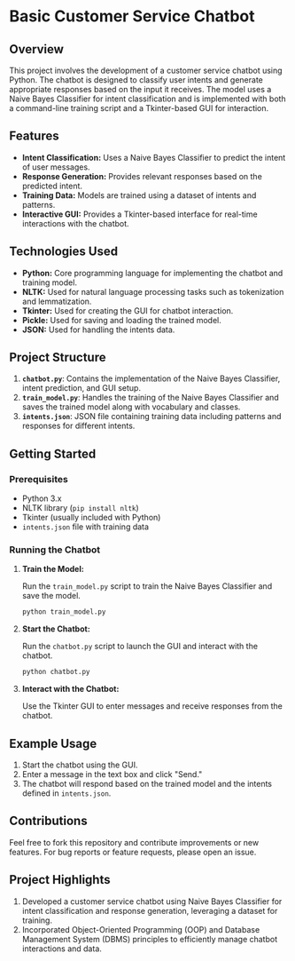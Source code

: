 # Basic Customer Service Chatbot

## Overview

This project involves the development of a customer service chatbot using Python. The chatbot is designed to classify user intents and generate appropriate responses based on the input it receives. The model uses a Naive Bayes Classifier for intent classification and is implemented with both a command-line training script and a Tkinter-based GUI for interaction.

## Features

- **Intent Classification:** Uses a Naive Bayes Classifier to predict the intent of user messages.
- **Response Generation:** Provides relevant responses based on the predicted intent.
- **Training Data:** Models are trained using a dataset of intents and patterns.
- **Interactive GUI:** Provides a Tkinter-based interface for real-time interactions with the chatbot.

## Technologies Used

- **Python:** Core programming language for implementing the chatbot and training model.
- **NLTK:** Used for natural language processing tasks such as tokenization and lemmatization.
- **Tkinter:** Used for creating the GUI for chatbot interaction.
- **Pickle:** Used for saving and loading the trained model.
- **JSON:** Used for handling the intents data.

## Project Structure

1. **`chatbot.py`**: Contains the implementation of the Naive Bayes Classifier, intent prediction, and GUI setup.
2. **`train_model.py`**: Handles the training of the Naive Bayes Classifier and saves the trained model along with vocabulary and classes.
3. **`intents.json`**: JSON file containing training data including patterns and responses for different intents.

## Getting Started

### Prerequisites

- Python 3.x
- NLTK library (`pip install nltk`)
- Tkinter (usually included with Python)
- `intents.json` file with training data

### Running the Chatbot

1. **Train the Model:**

   Run the `train_model.py` script to train the Naive Bayes Classifier and save the model.

   ```bash
   python train_model.py
   ```

2. **Start the Chatbot:**

   Run the `chatbot.py` script to launch the GUI and interact with the chatbot.

   ```bash
   python chatbot.py
   ```

3. **Interact with the Chatbot:**

   Use the Tkinter GUI to enter messages and receive responses from the chatbot.

## Example Usage

1. Start the chatbot using the GUI.
2. Enter a message in the text box and click "Send."
3. The chatbot will respond based on the trained model and the intents defined in `intents.json`.

## Contributions

Feel free to fork this repository and contribute improvements or new features. For bug reports or feature requests, please open an issue.

## Project Highlights

1. Developed a customer service chatbot using Naive Bayes Classifier for intent classification and response generation, leveraging a dataset for training.
2. Incorporated Object-Oriented Programming (OOP) and Database Management System (DBMS) principles to efficiently manage chatbot interactions and data.
